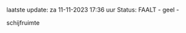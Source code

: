 laatste update: 
za 11-11-2023 17:36   uur 
Status: FAALT - geel - 
<div class="service Y">schijfruimte</div>